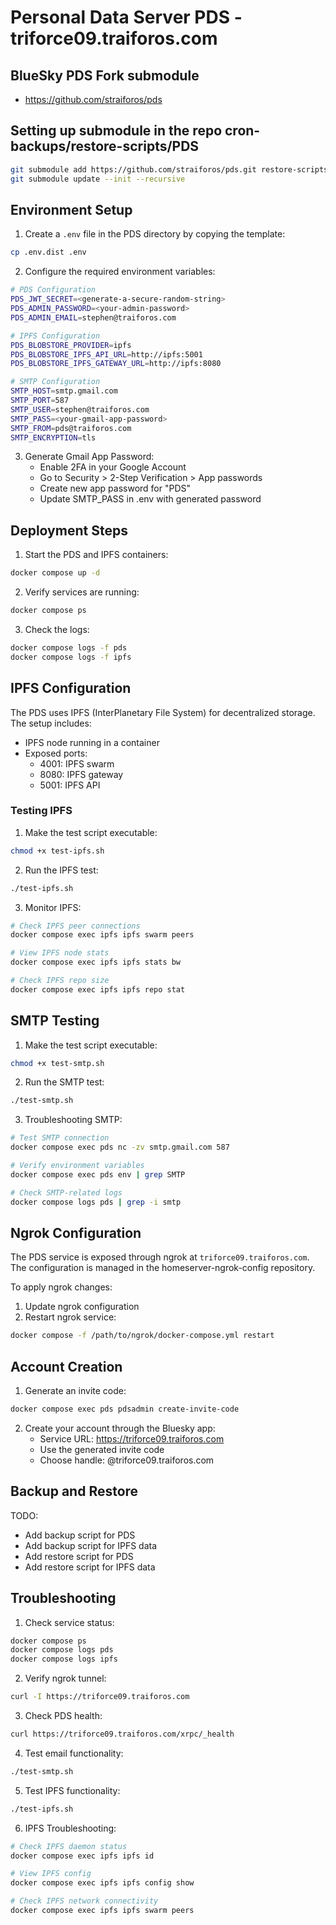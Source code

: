 # Personal Data Server PDS - triforce09.traiforos.com

## BlueSky PDS Fork submodule

- https://github.com/straiforos/pds

## Setting up submodule in the repo cron-backups/restore-scripts/PDS

```bash
git submodule add https://github.com/straiforos/pds.git restore-scripts/PDS
git submodule update --init --recursive
```

## Environment Setup

1. Create a `.env` file in the PDS directory by copying the template:
```bash
cp .env.dist .env
```

2. Configure the required environment variables:
```bash
# PDS Configuration
PDS_JWT_SECRET=<generate-a-secure-random-string>
PDS_ADMIN_PASSWORD=<your-admin-password>
PDS_ADMIN_EMAIL=stephen@traiforos.com

# IPFS Configuration
PDS_BLOBSTORE_PROVIDER=ipfs
PDS_BLOBSTORE_IPFS_API_URL=http://ipfs:5001
PDS_BLOBSTORE_IPFS_GATEWAY_URL=http://ipfs:8080

# SMTP Configuration
SMTP_HOST=smtp.gmail.com
SMTP_PORT=587
SMTP_USER=stephen@traiforos.com
SMTP_PASS=<your-gmail-app-password>
SMTP_FROM=pds@traiforos.com
SMTP_ENCRYPTION=tls
```

3. Generate Gmail App Password:
   - Enable 2FA in your Google Account
   - Go to Security > 2-Step Verification > App passwords
   - Create new app password for "PDS"
   - Update SMTP_PASS in .env with generated password

## Deployment Steps

1. Start the PDS and IPFS containers:
```bash
docker compose up -d
```

2. Verify services are running:
```bash
docker compose ps
```

3. Check the logs:
```bash
docker compose logs -f pds
docker compose logs -f ipfs
```

## IPFS Configuration

The PDS uses IPFS (InterPlanetary File System) for decentralized storage. The setup includes:
- IPFS node running in a container
- Exposed ports:
  - 4001: IPFS swarm
  - 8080: IPFS gateway
  - 5001: IPFS API

### Testing IPFS

1. Make the test script executable:
```bash
chmod +x test-ipfs.sh
```

2. Run the IPFS test:
```bash
./test-ipfs.sh
```

3. Monitor IPFS:
```bash
# Check IPFS peer connections
docker compose exec ipfs ipfs swarm peers

# View IPFS node stats
docker compose exec ipfs ipfs stats bw

# Check IPFS repo size
docker compose exec ipfs ipfs repo stat
```

## SMTP Testing

1. Make the test script executable:
```bash
chmod +x test-smtp.sh
```

2. Run the SMTP test:
```bash
./test-smtp.sh
```

3. Troubleshooting SMTP:
```bash
# Test SMTP connection
docker compose exec pds nc -zv smtp.gmail.com 587

# Verify environment variables
docker compose exec pds env | grep SMTP

# Check SMTP-related logs
docker compose logs pds | grep -i smtp
```

## Ngrok Configuration

The PDS service is exposed through ngrok at `triforce09.traiforos.com`. The configuration is managed in the homeserver-ngrok-config repository.

To apply ngrok changes:
1. Update ngrok configuration
2. Restart ngrok service:
```bash
docker compose -f /path/to/ngrok/docker-compose.yml restart
```

## Account Creation

1. Generate an invite code:
```bash
docker compose exec pds pdsadmin create-invite-code
```

2. Create your account through the Bluesky app:
   - Service URL: https://triforce09.traiforos.com
   - Use the generated invite code
   - Choose handle: @triforce09.traiforos.com

## Backup and Restore

TODO:
- Add backup script for PDS
- Add backup script for IPFS data
- Add restore script for PDS
- Add restore script for IPFS data

## Troubleshooting

1. Check service status:
```bash
docker compose ps
docker compose logs pds
docker compose logs ipfs
```

2. Verify ngrok tunnel:
```bash
curl -I https://triforce09.traiforos.com
```

3. Check PDS health:
```bash
curl https://triforce09.traiforos.com/xrpc/_health
```

4. Test email functionality:
```bash
./test-smtp.sh
```

5. Test IPFS functionality:
```bash
./test-ipfs.sh
```

6. IPFS Troubleshooting:
```bash
# Check IPFS daemon status
docker compose exec ipfs ipfs id

# View IPFS config
docker compose exec ipfs ipfs config show

# Check IPFS network connectivity
docker compose exec ipfs ipfs swarm peers
```